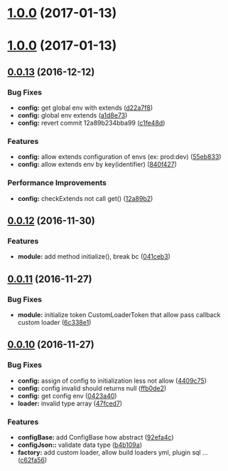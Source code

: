 <a name="1.0.0"></a>
# [1.0.0](https://github.com/mbamobi/configuration/compare/v0.0.13...v1.0.0) (2017-01-13)



<a name="1.0.0"></a>
# [1.0.0](https://github.com/mbamobi/configuration/compare/v0.0.13...v1.0.0) (2017-01-13)



<a name="0.0.13"></a>
## [0.0.13](https://github.com/ramonornela/configuration/compare/v0.0.12...v0.0.13) (2016-12-12)


### Bug Fixes

* **config:** get global env with extends ([d22a7f8](https://github.com/ramonornela/configuration/commit/d22a7f8))
* **config:** global env extends ([a1d8e73](https://github.com/ramonornela/configuration/commit/a1d8e73))
* **config:** revert commit 12a89b234bba99 ([c1fe48d](https://github.com/ramonornela/configuration/commit/c1fe48d))


### Features

* **config:** allow extends configuration of envs (ex: prod:dev) ([55eb833](https://github.com/ramonornela/configuration/commit/55eb833))
* **config:** allow extends env by key(identifier) ([840f427](https://github.com/ramonornela/configuration/commit/840f427))


### Performance Improvements

* **config:** checkExtends not call get() ([12a89b2](https://github.com/ramonornela/configuration/commit/12a89b2))



<a name="0.0.12"></a>
## [0.0.12](https://github.com/ramonornela/configuration/compare/v0.0.11...v0.0.12) (2016-11-30)


### Features

* **module:** add method initialize(), break bc ([041ceb3](https://github.com/ramonornela/configuration/commit/041ceb3))



<a name="0.0.11"></a>
## [0.0.11](https://github.com/ramonornela/configuration/compare/v0.0.10...v0.0.11) (2016-11-27)


### Bug Fixes

* **module:** initialize token CustomLoaderToken that allow pass callback custom loader ([6c338e1](https://github.com/ramonornela/configuration/commit/6c338e1))



<a name="0.0.10"></a>
## [0.0.10](https://github.com/ramonornela/configuration/compare/v0.0.9...v0.0.10) (2016-11-27)


### Bug Fixes

* **config:** assign of config to initialization less not allow ([4409c75](https://github.com/ramonornela/configuration/commit/4409c75))
* **config:** config invalid should returns null ([ffb0de2](https://github.com/ramonornela/configuration/commit/ffb0de2))
* **config:** get config env ([0423a40](https://github.com/ramonornela/configuration/commit/0423a40))
* **loader:** invalid type array ([47fced7](https://github.com/ramonornela/configuration/commit/47fced7))


### Features

* **configBase:** add ConfigBase how abstract ([92efa4c](https://github.com/ramonornela/configuration/commit/92efa4c))
* **configJson::** validate data type ([b4b109a](https://github.com/ramonornela/configuration/commit/b4b109a))
* **factory:** add custom loader, allow build loaders yml, plugin sql ... ([c62fa56](https://github.com/ramonornela/configuration/commit/c62fa56))

